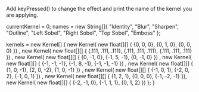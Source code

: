 
Add keyPressed() to change the effect and print the name of the kernel you are applying.

  currentKernel = 0;
  names = new String[]{
    "Identity", "Blur", "Sharpen",
    "Outline", "Left Sobel", "Right Sobel",
    "Top Sobel", "Emboss"
  };

  kernels = new Kernel[] {
    new Kernel( new float[][] {
      {0, 0, 0},
      {0, 1, 0},
      {0, 0, 0}
    }) ,
    new Kernel( new float[][] {
      {.111, .111, .111},
      {.111, .111, .111},
      {.111, .111, .111}
    }) ,
    new Kernel( new float[][] {
      {0, -1, 0},
      {-1, 5, -1},
      {0, -1, 0}
    }) ,
    new Kernel( new float[][] {
      {-1, -1, -1},
      {-1, 8, -1},
      {-1, -1, -1}
    }) ,
    new Kernel( new float[][] {
      {1, 0, -1},
      {2, 0, -2},
      {1, 0, -1}
    }) ,
    new Kernel( new float[][] {
      {-1, 0, 1},
      {-2, 0, 2},
      {-1, 0, 1}
    }) ,
    new Kernel( new float[][] {
      {1, 2,  1},
      {0, 0, 0},
      {-1, -2, -1}
    }),
    new Kernel( new float[][] {
      {-2, -1,  0},
      {-1, 1, 1},
      {0, 1, 2}
    })
  };
}
